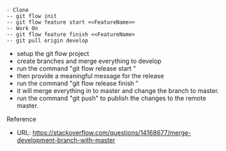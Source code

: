 ```console
- Clone
-- git flow init
-- git flow feature start <<FeatureName>>
-- Work On
-- git flow feature finish <<FeatureName>
-- git pull origin develop
```


- setup the git flow project
- create branches and merge everything to develop
- run the command "git flow release start "
- then provide a meaningful message for the release
- run the command "git flow release finish "
- it will merge everything in to master and change the branch to master.
- run the command "git push" to publish the changes to the remote master.

Reference
- URL: https://stackoverflow.com/questions/14168677/merge-development-branch-with-master
